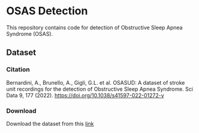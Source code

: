 # OSAS Detection
This repository contains code for detection of Obstructive Sleep Apnea Syndrome (OSAS).

## Dataset
### Citation
Bernardini, A., Brunello, A., Gigli, G.L. et al. OSASUD: A dataset of stroke unit recordings for the detection of Obstructive Sleep Apnea Syndrome. Sci Data 9, 177 (2022). https://doi.org/10.1038/s41597-022-01272-y
### Download
Download the dataset from this [link](https://springernature.figshare.com/ndownloader/files/34135113)
